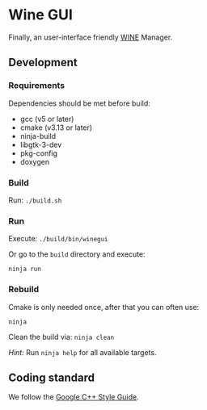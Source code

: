 # Wine GUI
Finally, an user-interface friendly [WINE](https://www.winehq.org/) Manager.

## Development

### Requirements

Dependencies should be met before build:

* gcc (v5 or later)
* cmake (v3.13 or later)
* ninja-build
* libgtk-3-dev
* pkg-config
* doxygen

### Build

Run: `./build.sh`

### Run

Execute:
`./build/bin/winegui`

Or go to the `build` directory and execute:

```
ninja run
```

### Rebuild

Cmake is only needed once, after that you can often use:

`ninja`

Clean the build via: `ninja clean`

*Hint:* Run `ninja help` for all available targets.

## Coding standard

We follow the [Google C++ Style Guide](https://google.github.io/styleguide/cppguide.html).

